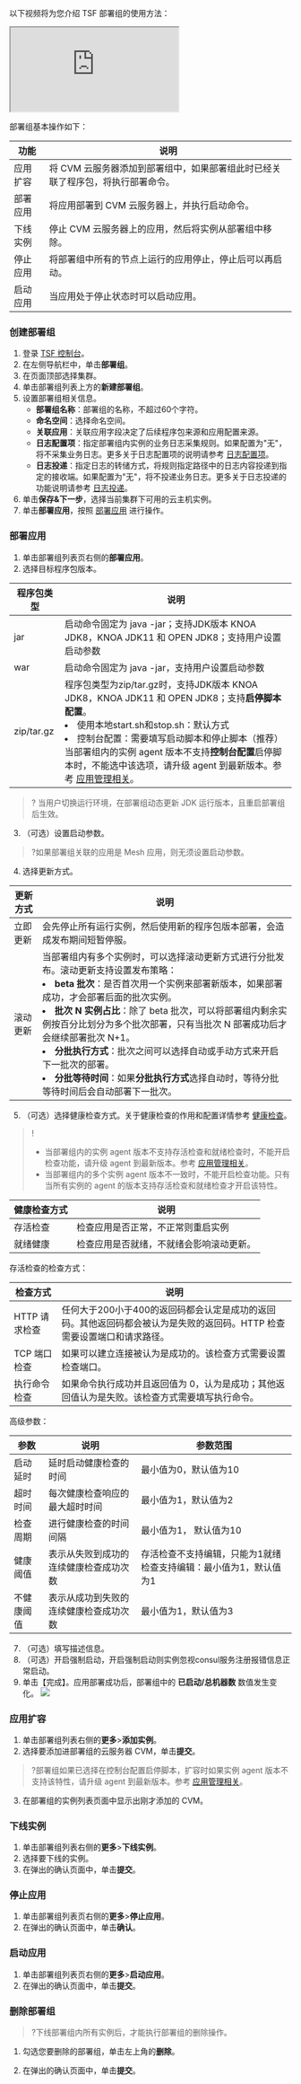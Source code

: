 以下视频将为您介绍 TSF 部署组的使用方法：

<div class="doc-video-mod"><iframe src="https://cloud.tencent.com/edu/learning/quick-play/2039-24421?source=gw.doc.media&withPoster=1&notip=1"></iframe></div>

部署组基本操作如下：

| 功能     | 说明                                                         |
| -------- | ------------------------------------------------------------ |
| 应用扩容 | 将 CVM 云服务器添加到部署组中，如果部署组此时已经关联了程序包，将执行部署命令。 |
| 部署应用 | 将应用部署到 CVM 云服务器上，并执行启动命令。                |
| 下线实例 | 停止 CVM 云服务器上的应用，然后将实例从部署组中移除。        |
| 停止应用 | 将部署组中所有的节点上运行的应用停止，停止后可以再启动。     |
| 启动应用 | 当应用处于停止状态时可以启动应用。                           |

### 创建部署组

1. 登录 [TSF 控制台](https://console.cloud.tencent.com/tsf/index)。
2. 在左侧导航栏中，单击**部署组**。
3. 在页面顶部选择集群。
4. 单击部署组列表上方的**新建部署组**。
5. 设置部署组相关信息。
   - **部署组名称**：部署组的名称，不超过60个字符。
   - **命名空间**：选择命名空间。
   - **关联应用**：关联应用字段决定了后续程序包来源和应用配置来源。
   - **日志配置项**：指定部署组内实例的业务日志采集规则。如果配置为"无"，将不采集业务日志。更多关于日志配置项的说明请参考 [日志配置项](https://cloud.tencent.com/document/product/649/13697)。
   - **日志投递**：指定日志的转储方式，将规则指定路径中的日志内容投递到指定的接收端。如果配置为"无"，将不投递业务日志。更多关于日志投递的功能说明请参考 [日志投递](https://cloud.tencent.com/document/product/649/43510)。
6. 单击**保存&下一步**，选择当前集群下可用的云主机实例。
7. 单击**部署应用**，按照 [部署应用](#deploy) 进行操作。

<span id='deploy'></span>

### 部署应用

1. 单击部署组列表页右侧的**部署应用**。
2. 选择目标程序包版本。


| 程序包类型 | 说明                                                         |
| ---------- | ------------------------------------------------------------ |
| jar        | 启动命令固定为 java -jar；支持JDK版本 KNOA JDK8，KNOA JDK11 和 OPEN JDK8；支持用户设置启动参数 |
| war        | 启动命令固定为 java -jar，支持用户设置启动参数               |
| zip/tar.gz | 程序包类型为zip/tar.gz时，支持JDK版本 KNOA JDK8，KNOA JDK11 和 OPEN JDK8；支持**启停脚本配置**。<li>使用本地start.sh和stop.sh：默认方式</li><li>控制台配置：需要填写启动脚本和停止脚本（推荐）</li>当部署组内的实例 agent 版本不支持**控制台配置**启停脚本时，不能选中该选项，请升级 agent 到最新版本。参考 [应用管理相关](https://cloud.tencent.com/document/product/649/20271)。 |

> ? 当用户切换运行环境，在部署组动态更新 JDK 运行版本，且重启部署组后生效。

3. （可选）设置启动参数。

>?如果部署组关联的应用是 Mesh 应用，则无须设置启动参数。

4. 选择更新方式。


| 更新方式 | 说明                                                         |
| -------- | ------------------------------------------------------------ |
| 立即更新 | 会先停止所有运行实例，然后使用新的程序包版本部署，会造成发布期间短暂停服。 |
| 滚动更新 | 当部署组内有多个实例时，可以选择滚动更新方式进行分批发布。滚动更新支持设置发布策略：<li>**beta 批次**：是否首次用一个实例来部署新版本，如果部署成功，才会部署后面的批次实例。</li><li>**批次 N 实例占比**：除了 beta 批次，可以将部署组内剩余实例按百分比划分为多个批次部署，只有当批次 N 部署成功后才会继续部署批次 N+1。</li><li>**分批执行方式**：批次之间可以选择自动或手动方式来开启下一批次的部署。</li><li>**分批等待时间**：如果**分批执行方式**选择自动时，等待分批等待时间后会自动部署下一批次。</li> |

5. （可选）选择健康检查方式。关于健康检查的作用和配置详情参考 [健康检查](https://cloud.tencent.com/document/product/649/52359)。

>!
>
>- 当部署组内的实例 agent 版本不支持存活检查和就绪检查时，不能开启检查功能，请升级 agent 到最新版本。参考 [应用管理相关](https://cloud.tencent.com/document/product/649/20271)。
>- 当部署组内的多个实例 agent 版本不一致时，不能开启检查功能。只有当所有实例的 agent 的版本支持存活检查和就绪检查才开启该特性。


| 健康检查方式 | 说明                                     |
| ------------ | ---------------------------------------- |
| 存活检查     | 检查应用是否正常，不正常则重启实例       |
| 就绪健康     | 检查应用是否就绪，不就绪会影响滚动更新。 |

存活检查的检查方式：

| 检查方式      | 说明                                                         |
| ------------- | ------------------------------------------------------------ |
| HTTP 请求检查 | 任何大于200小于400的返回码都会认定是成功的返回码。其他返回码都会被认为是失败的返回码。HTTP 检查需要设置端口和请求路径。 |
| TCP 端口检查  | 如果可以建立连接被认为是成功的。该检查方式需要设置检查端口。 |
| 执行命令检查  | 如果命令执行成功并且返回值为 0，认为是成功；其他返回值认为是失败。该检查方式需要填写执行命令。 |

   高级参数：

| 参数       | 说明                                   | 参数范围                                                     |
| ---------- | -------------------------------------- | ------------------------------------------------------------ |
| 启动延时   | 延时启动健康检查的时间                 | 最小值为0，默认值为10                                        |
| 超时时间   | 每次健康检查响应的最大超时时间         | 最小值为1，默认值为2                                         |
| 检查周期   | 进行健康检查的时间间隔                 | 最小值为1， 默认值为10                                       |
| 健康阈值   | 表示从失败到成功的连续健康检查成功次数 | 存活检查不支持编辑，只能为1就绪检查支持编辑：最小值为1，默认值为1 |
| 不健康阈值 | 表示从成功到失败的连续健康检查成功次数 | 最小值为1，默认值为3                                         |


7. （可选）填写描述信息。
8. （可选）开启强制启动，开启强制启动则实例忽视consul服务注册报错信息正常启动。
9. 单击【完成】。应用部署成功后，部署组中的 **已启动/总机器数** 数值发生变化。 ![](https://main.qcloudimg.com/raw/0dbf4dddad91bd8770f15f3c4ddb6498.png)

### 应用扩容

1. 单击部署组列表右侧的**更多**>**添加实例**。
2. 选择要添加进部署组的云服务器 CVM，单击**提交**。

>?部署组如果已选择在控制台配置启停脚本，扩容时如果实例 agent 版本不支持该特性，请升级 agent 到最新版本。参考 [应用管理相关](https://cloud.tencent.com/document/product/649/20271)。

3. 在部署组的实例列表页面中显示出刚才添加的 CVM。

### 下线实例

1. 单击部署组列表右侧的**更多**>**下线实例**。
2. 选择要下线的实例。
3. 在弹出的确认页面中，单击**提交**。

### 停止应用

1. 单击部署组列表页右侧的**更多**>**停止应用**。
2. 在弹出的确认页面中，单击**确认**。

### 启动应用

1. 单击部署组列表页右侧的**更多**>**启动应用**。
2. 在弹出的确认页面中，单击**提交**。

### 删除部署组

>?下线部署组内所有实例后，才能执行部署组的删除操作。

1. 勾选您要删除的部署组，单击左上角的**删除**。

2. 在弹出的确认页面中，单击**提交**。

   
